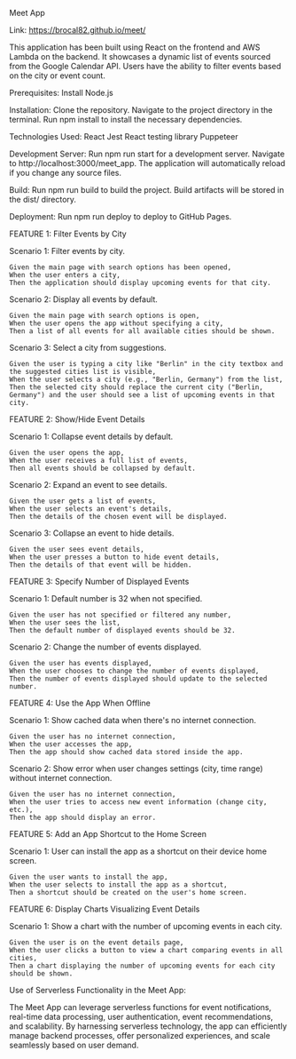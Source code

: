 Meet App

Link:  https://brocal82.github.io/meet/

This application has been built using React on the frontend and AWS Lambda on the backend. It showcases a dynamic list of events sourced from the Google Calendar API. Users have the ability to filter events based on the city or event count.

Prerequisites:
Install Node.js

Installation:
Clone the repository.
Navigate to the project directory in the terminal.
Run npm install to install the necessary dependencies.

Technologies Used:
React
Jest
React testing library
Puppeteer

Development Server:
Run npm run start for a development server.
Navigate to http://localhost:3000/meet_app.
The application will automatically reload if you change any source files.

Build:
Run npm run build to build the project.
Build artifacts will be stored in the dist/ directory.

Deployment:
Run npm run deploy to deploy to GitHub Pages.


FEATURE 1: Filter Events by City

  Scenario 1: Filter events by city.

    Given the main page with search options has been opened,
    When the user enters a city,
    Then the application should display upcoming events for that city.

  Scenario 2: Display all events by default.

    Given the main page with search options is open,
    When the user opens the app without specifying a city,
    Then a list of all events for all available cities should be shown.

  Scenario 3: Select a city from suggestions.

    Given the user is typing a city like "Berlin" in the city textbox and the suggested cities list is visible,
    When the user selects a city (e.g., "Berlin, Germany") from the list,
    Then the selected city should replace the current city ("Berlin, Germany") and the user should see a list of upcoming events in that city.


FEATURE 2: Show/Hide Event Details

  Scenario 1: Collapse event details by default.

    Given the user opens the app,
    When the user receives a full list of events,
    Then all events should be collapsed by default.

  Scenario 2: Expand an event to see details.

    Given the user gets a list of events,
    When the user selects an event's details,
    Then the details of the chosen event will be displayed.

  Scenario 3: Collapse an event to hide details.

    Given the user sees event details,
    When the user presses a button to hide event details,
    Then the details of that event will be hidden.

FEATURE 3: Specify Number of Displayed Events

  Scenario 1: Default number is 32 when not specified.

    Given the user has not specified or filtered any number,
    When the user sees the list,
    Then the default number of displayed events should be 32.

  Scenario 2: Change the number of events displayed.

    Given the user has events displayed,
    When the user chooses to change the number of events displayed,
    Then the number of events displayed should update to the selected number.

FEATURE 4: Use the App When Offline

  Scenario 1: Show cached data when there's no internet connection.

    Given the user has no internet connection,
    When the user accesses the app,
    Then the app should show cached data stored inside the app.

  Scenario 2: Show error when user changes settings (city, time range) without internet connection.

    Given the user has no internet connection,
    When the user tries to access new event information (change city, etc.),
    Then the app should display an error.

FEATURE 5: Add an App Shortcut to the Home Screen

  Scenario 1: User can install the app as a shortcut on their device home screen.

    Given the user wants to install the app,
    When the user selects to install the app as a shortcut,
    Then a shortcut should be created on the user's home screen.

FEATURE 6: Display Charts Visualizing Event Details

  Scenario 1: Show a chart with the number of upcoming events in each city.

    Given the user is on the event details page,
    When the user clicks a button to view a chart comparing events in all cities,
    Then a chart displaying the number of upcoming events for each city should be shown.


Use of Serverless Functionality in the Meet App:

The Meet App can leverage serverless functions for event notifications, real-time data processing, user authentication, event recommendations, and scalability. By harnessing serverless technology, the app can efficiently manage backend processes, offer personalized experiences, and scale seamlessly based on user demand.